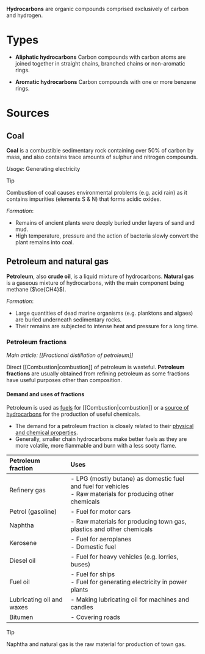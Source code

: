 **Hydrocarbons** are organic compounds comprised <span class="hi-green">exclusively of carbon and hydrogen</span>.

# Types
- **Aliphatic hydrocarbons**
  Carbon compounds with carbon atoms are joined together in <span class="hi-blue">straight chains, branched chains or non-aromatic rings</span>.

- **Aromatic hydrocarbons**
  Carbon compounds with one or more <span class="hi-blue">benzene rings</span>.

# Sources
## Coal
**Coal** is a combustible sedimentary rock containing over 50% of carbon by mass, and also contains trace amounts of <span class="hi-blue">sulphur and nitrogen</span> compounds.

*Usage*: Generating electricity

> [!tip]
> Combustion of coal causes environmental problems (e.g. acid rain) as it contains impurities (elements S & N) that forms acidic oxides.

*Formation*:
- Remains of ancient plants were <span class="hi-green">deeply buried under layers of sand and mud</u>.
- <span class="hi-blue">High temperature, pressure and the action of bacteria</span> slowly convert the plant remains into coal.

## Petroleum and natural gas
**Petroleum**, also **crude oil**, is a liquid mixture of hydrocarbons. **Natural gas** is a gaseous mixture of hydrocarbons, with the main component being <span class="hi-blue">methane</span> ($\ce{CH4}$).

*Formation*:
- Large quantities of dead <span class="hi-blue">marine organisms</span> (e.g. planktons and algaes) are buried underneath sedimentary rocks.
- Their remains are subjected to <span class="hi-green">intense heat and pressure</span> for a long time.

### Petroleum fractions
*Main article: [[Fractional distillation of petroleum]]*

Direct [[Combustion|combustion]] of petroleum is wasteful. **Petroleum fractions** are usually obtained from refining petroleum as some fractions have useful purposes other than composition.

#### Demand and uses of fractions
Petroleum is used as <u>fuels</u> for [[Combustion|combustion]] or a <u>source of hydrocarbons</u> for the production of useful chemicals.
- The demand for a petroleum fraction is closely related to their <u>physical and chemical properties</u>.
- Generally, <span class="hi-green">smaller chain hydrocarbons</span> make better fuels as they are <span class="hi-blue">more volatile, more flammable</span> and burn with a less sooty flame.

| Petroleum fraction | Uses |
| :-- | :-- |
| Refinery gas | - LPG (mostly butane) as domestic fuel and fuel for vehicles<br>- Raw materials for producing other chemicals |
| Petrol (gasoline) | - Fuel for motor cars |
| Naphtha | - Raw materials for producing town gas, plastics and other chemicals |
| Kerosene | - Fuel for aeroplanes<br>- Domestic fuel |
| Diesel oil | - Fuel for heavy vehicles (e.g. lorries, buses) |
| Fuel oil | - Fuel for ships<br>- Fuel for generating electricity in power plants |
| Lubricating oil and waxes | - Making lubricating oil for machines and candles |
| Bitumen | - Covering roads |

> [!tip]
> Naphtha and natural gas is the raw material for production of town gas.

